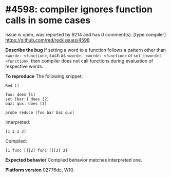 
#4598: compiler ignores function calls in some cases
================================================================================
Issue is open, was reported by 9214 and has 0 comment(s).
[type.compiler]
<https://github.com/red/red/issues/4598>

**Describe the bug**
If setting a word to a function follows a pattern other than `<word>: <function>`, such as `<word>: <word>: <function>` or `set [<word>] <function>`, then compiler does not call functions during evaluation of respective words.

**To reproduce**
The following snippet:
```red
Red []

foo: does [1]
set [bar:] does [2]
baz: qux: does [3]

probe reduce [foo bar baz qux]
```

Interpreted:
```red
[1 2 3 3]
```
Compiled:
```red
[1 func [][2] func [][3] 3]
```

**Expected behavior**
Compiled behavior matches interpreted one.

**Platform version**
02776dc, W10.


